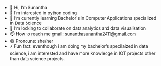 - 👋 Hi, I’m Sunantha
- 👀 I’m interested in python coding
- 🌱 I’m currently learning Bachelor's in Computer Applications specialized in Data Science
- 💞️ I’m looking to collaborate on data analytics and data visualization
- 📫 How to reach me gmail: sunanthasunantha2411@gmail.com
- 😄 Pronouns: she/her
- ⚡ Fun fact: eventhough i am doing my bachelor's specilaized in data science, i am interested and have more knowledge in IOT projects other than data science projects.

<!---
Sunantha2411/Sunantha2411 is a ✨ special ✨ repository because its `README.md` (this file) appears on your GitHub profile.
You can click the Preview link to take a look at your changes.
--->
